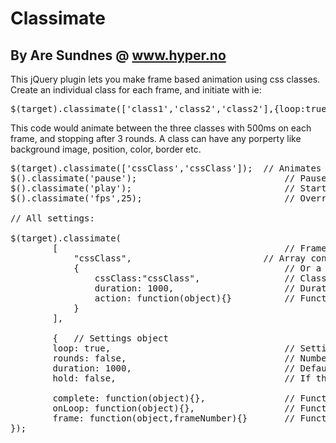 # Classimate
## By Are Sundnes @ www.hyper.no

This jQuery plugin lets you make frame based animation using css classes.
Create an individual class for each frame, and initiate with ie:
<pre>$(target).classimate(['class1','class2','class2'],{loop:true,rounds:3,duration:500});</pre>
This code would animate between the three classes with 500ms on each frame, and stopping after 3 rounds.
A class can have any porperty like background image, position, color, border etc.

<pre>
$(target).classimate(['cssClass','cssClass']);	// Animates classes
$().classimate('pause'); 							// Pauses all animations
$().classimate('play'); 							// Starts animations again after pause
$().classimate('fps',25); 							// Overrides default FPS (30)

// All settings:

$(target).classimate(
		[  											// Frames array
			"cssClass",							// Array content can be just a string if you have no frame-specific settings					  
			{										// Or a object if you also want other frame-specific settings than just the cssClass
				cssClass:"cssClass",				// Class must be supplied with name of the frame class		
				duration: 1000,						// Duration in ms for this frame
				action: function(object){}			// Function to run on this frame
			}
		],

		{  	// Settings object
		loop: true, 								// Setting to false will only play animation once
		rounds: false, 								// Number of rounds to loop. Setting to false loops forever. (If loop is true)
		duration: 1000, 							// Default duration for every frame in animation - can be overriden on individual frames
		hold: false, 								// If the last frame of the animation should stay when animation is finished

		complete: function(object){}, 				// Function to run when animation is completed
		onLoop: function(object){}, 				// Function to run when animation is looped
		frame: function(object,frameNumber){} 		// Function to run when changing frame in animation				
});
</pre>